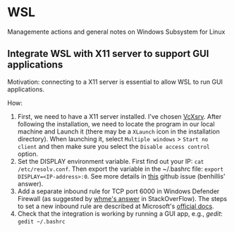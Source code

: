 # WSL
Managemente actions and general notes on Windows Subsystem for Linux

## Integrate WSL with X11 server to support GUI applications 
Motivation: connecting to a X11 server is essential to allow WSL to run GUI applications. 

How: 
1. First, we need to have a X11 server installed. I've chosen [VcXsrv](https://sourceforge.net/projects/vcxsrv/). After following the installation, we need to locate the program in our local machine and Launch it (there may be a `XLaunch` icon in the installation directory). When launching it, select `Multiple windows` > `Start no client` and then make sure you select the `Disable access control` option. 
2. Set the DISPLAY environment variable. First find out your IP: `cat /etc/resolv.conf`. Then export the variable in the ~/.bashrc file: `export DISPLAY=<IP-address>:0`. See more details in [this](https://github.com/microsoft/WSL/issues/4106) github issue (benhillis' answer).
3. Add a separate inbound rule for TCP port 6000 in Windows Defender Firewall (as suggested by [whme's answer](https://stackoverflow.com/questions/61110603/how-to-set-up-working-x11-forwarding-on-wsl2) in StackOverFlow). The steps to set a new inbound rule are described at Microsoft's [official docs](https://docs.microsoft.com/pt-br/windows/security/threat-protection/windows-firewall/create-an-inbound-port-rule).
4. Check that the integration is working by running a GUI app, e.g., *gedit*: `gedit ~/.bashrc`

